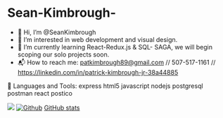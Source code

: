 # Sean-Kimbrough-

* 👋 Hi, I’m @SeanKimbrough
* 🤖 I’m interested in web development and visual design.
* 🌱 I’m currently learning React-Redux.js & SQL- SAGA, we will begin scoping our solo projects soon.
* 📬 How to reach me: patkimbrough89@gmail.com // 507-517-1161 // https://linkedin.com/in/patrick-kimbrough-jr-38a44885

 🧰 Languages and Tools:
 express  html5  javascript  nodejs  postgresql  postman  react postico 
 
 
 
 ![](https://visitor-badge.laobi.icu/badge?page_id=SeanKimbrough23.SeanKimbrough23)
 [![Github](https://img.shields.io/github/followers/SeanKimbrough23?label=Follow&style=social)](https://github.com/SeanKimbrough23)
 [GitHub stats](https://github-readme-stats.vercel.app/api?username=SeanKimbrough23&show_icons=true&theme=tokyonight)
